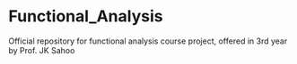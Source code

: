 # Functional_Analysis
Official repository for functional analysis course project, offered in 3rd year by Prof. JK Sahoo
